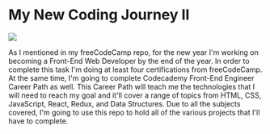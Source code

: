 # My New Coding Journey II

<img src="https://realtoughcandy.com/wp-content/uploads/2020/10/Codecademy-front-end-engineer-career-path.png">

As I mentioned in my freeCodeCamp repo, for the new year I'm working on becoming a Front-End Web Developer by the end of the year. In order to complete this task I'm doing at least four certifications from freeCodeCamp. At the same time, I'm going to complete Codecademy Front-End Engineer Career Path as well. This Career Path will teach me the technologies that I will need to reach my goal and it'll cover a range of topics from HTML, CSS, JavaScript, React, Redux, and Data Structures. Due to all the subjects covered, I'm going to use this repo to hold all of the various projects that I'll have to complete. 
